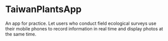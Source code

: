 # TaiwanPlantsApp
An app for practice.
Let users who conduct field ecological surveys use their mobile phones to record information in real time and display photos at the same time.
